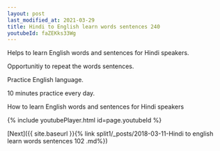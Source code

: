 ```yaml
---
layout: post
last_modified_at: 2021-03-29
title: Hindi to English learn words sentences 240 
youtubeId: faZEKks33Wg
---
```

 
 
Helps to learn English words and sentences for Hindi speakers.

Opportunitiy to repeat the words sentences. 

Practice English language. 
 
10 minutes practice every day. 
 
How to learn English words and sentences for Hindi speakers 
 
{% include youtubePlayer.html id=page.youtubeId %}
 
 
[Next]({{ site.baseurl }}{% link  split1/_posts/2018-03-11-Hindi to english learn words sentences 102 .md%})
 
